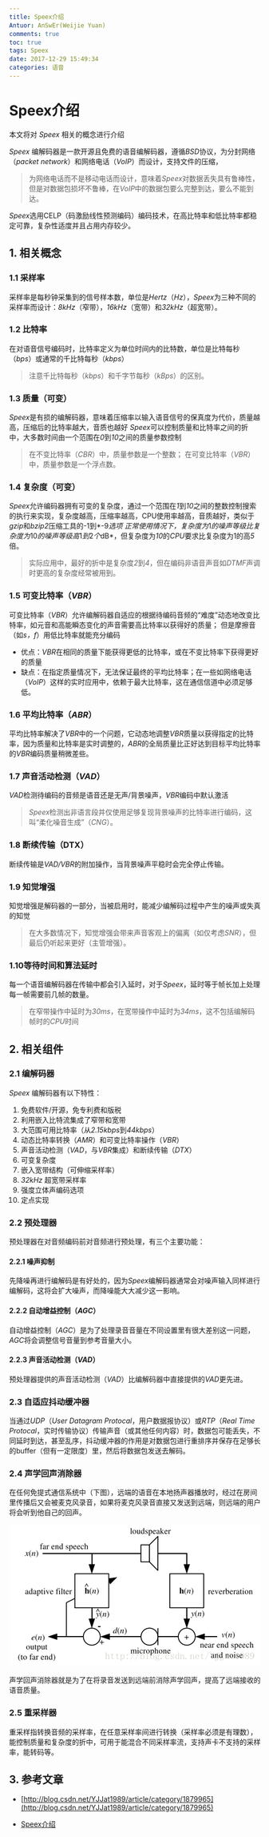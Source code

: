 ```yaml
---
title: Speex介绍
Antuor: AnSwEr(Weijie Yuan)
comments: true
toc: true
tags: Speex
date: 2017-12-29 15:49:34
categories: 语音
---
```


# Speex介绍

本文将对 *Speex* 相关的概念进行介绍

*Speex* 编解码器是一款开源且免费的语音编解码器，遵循*BSD*协议，为分封网络（*packet network*）和网络电话（*VoIP*）而设计，支持文件的压缩，

> 为网络电话而不是移动电话而设计，意味着*Speex*对数据丢失具有鲁棒性，但是对数据包损坏不鲁棒，在*VoIP*中的数据包要么完整到达，要么不能到达。

*Speex*选用CELP（码激励线性预测编码）编码技术，在高比特率和低比特率都稳定可靠，复杂性适度并且占用内存较少。

## 1. 相关概念

### 1.1 采样率

采样率是每秒钟采集到的信号样本数，单位是*Hertz*（*Hz*），*Speex*为三种不同的采样率而设计：*8kHz*（窄带），*16kHz*（宽带）和*32kHz*（超宽带）。

### 1.2 比特率

在对语音信号编码时，比特率定义为单位时间内的比特数，单位是比特每秒（*bps*）或通常的千比特每秒（*kbps*）
 > 注意千比特每秒（*kbps*）和千字节每秒（*kBps*）的区别。

### 1.3 质量（可变）

*Speex*是有损的编解码器，意味着压缩率以输入语音信号的保真度为代价，质量越高，压缩后的比特率越大，音质也越好
*Speex*可以控制质量和比特率之间的折中，大多数时间由一个范围在*0*到*10*之间的质量参数控制
> 在不变比特率（*CBR*）中，质量参数是一个整数； 在可变比特率（*VBR*）中，质量参数是一个浮点数。

### 1.4 复杂度（可变）

*Speex*允许编码器拥有可变的复杂度，通过一个范围在*1*到*10*之间的整数控制搜索的执行来实现，复杂度越高，压缩率越高，CPU使用率越高，音质越好，类似于*gzip*和*bzip2*压缩工具的-1到*-9*选项
正常使用情况下，复杂度为*1*的噪声等级比复杂度为*10*的噪声等级高*1*到*2*个*dB*，但复杂度为*10*的*CPU*要求比复杂度为1的高*5*倍。

> 实际应用中，最好的折中是复杂度*2*到*4*，但在编码非语音声音如*DTMF*声调时更高的复杂度经常被用到。

### 1.5 可变比特率（*VBR*）

可变比特率（*VBR*）允许编解码器自适应的根据待编码音频的“难度”动态地改变比特率，如元音和高能瞬态变化的声音需要高比特率以获得好的质量； 但是摩擦音（如*s，f*）用低比特率就能充分编码

+ 优点：*VBR*在相同的质量下能获得更低的比特率，或在不变比特率下获得更好的质量
+ 缺点：在指定质量情况下，无法保证最终的平均比特率；在一些如网络电话（*VoIP*）这样的实时应用中，依赖于最大比特率，这在通信信道中必须足够低。

### 1.6 平均比特率（*ABR*）

平均比特率解决了*VBR*中的一个问题，它动态地调整*VBR*质量以获得指定的比特率，因为质量和比特率是实时调整的，*ABR*的全局质量比正好达到目标平均比特率的*VBR*编码质量稍微差些。

### 1.7 声音活动检测（*VAD*）

*VAD*检测待编码的音频是语音还是无声/背景噪声，*VBR*编码中默认激活
> *Speex*检测出非语言段并仅使用足够复现背景噪声的比特率进行编码，这叫“柔化噪音生成”（*CNG*）。

### 1.8 断续传输（DTX）

断续传输是*VAD/VBR*的附加操作，当背景噪声平稳时会完全停止传输。

### 1.9 知觉增强

知觉增强是解码器的一部分，当被启用时，能减少编解码过程中产生的噪声或失真的知觉
 > 在大多数情况下，知觉增强会带来声音客观上的偏离（如仅考虑*SNR*），但最后仍听起来更好（主管增强）。

### 1.10等待时间和算法延时

每一个语音编解码器在传输中都会引入延时，对于*Speex*，延时等于帧长加上处理每一帧需要前几帧的数量。

> 在窄带操作中延时为*30ms*，在宽带操作中延时为*34ms*，这不包括编解码帧时的*CPU*时间

## 2. 相关组件

### 2.1 编解码器

*Speex* 编解码器有以下特性：

1. 免费软件/开源，免专利费和版税
2. 利用嵌入比特流集成了窄带和宽带
3. 大范围可用比特率（从*2.15kbps*到*44kbps*）
4. 动态比特率转换（*AMR*）和可变比特率操作（*VBR*）
5. 声音活动检测（*VAD*，与*VBR*集成）和断续传输（*DTX*）
6. 可变复杂度
7. 嵌入宽带结构（可伸缩采样率）
8. *32kHz* 超宽带采样率
9. 强度立体声编码选项
10. 定点实现

### 2.2 预处理器

预处理器在对音频编码前对音频进行预处理，有三个主要功能：

#### 2.2.1 噪声抑制

先降噪再进行编解码是有好处的，因为*Speex*编解码器通常会对噪声输入同样进行编解码，这将会扩大噪声，而降噪能大大减少这一影响。

#### 2.2.2 自动增益控制（*AGC*）

自动增益控制（*AGC*）是为了处理录音音量在不同设置里有很大差别这一问题，*AGC*将会调整信号音量到参考音量大小。

#### 2.2.3 声音活动检测（*VAD*）

预处理器提供的声音活动检测（*VAD*）比编解码器中直接提供的*VAD*更先进。

### 2.3 自适应抖动缓冲器

当通过*UDP*（*User Datagram Protocal*，用户数据报协议）或*RTP*（*Real Time Protocal*，实时传输协议）传输声音（或其他任何内容）时，数据包可能丢失，不同延时到达，甚至乱序，抖动缓冲器的作用是对数据包进行重排序并保存在足够长的buffer（但有一定限度）里，然后将数据包发送去解码。

### 2.4 声学回声消除器

在任何免提式通信系统中（下图），远端的语音在本地扬声器播放时，经过在房间里传播后又会被麦克风录音，如果将麦克风录音直接又发送到远端，则远端的用户将会听到他自己的回声。

![aec](./images/speex-aec.png)

声学回声消除器就是为了在将录音发送到远端前消除声学回声，提高了远端接收的语音质量。

### 2.5 重采样器

重采样指转换音频的采样率，在任意采样率间进行转换（采样率必须是有理数），能控制质量和复杂度的折中，可用于能混合不同采样率流，支持声卡不支持的采样率，能转码等。

## 3. 参考文章

+ [http://blog.csdn.net/YJJat1989/article/category/1879965](http://blog.csdn.net/YJJat1989/article/category/1879965)

+ [Speex介绍](https://answerywj.com/2017/12/29/speex/)
